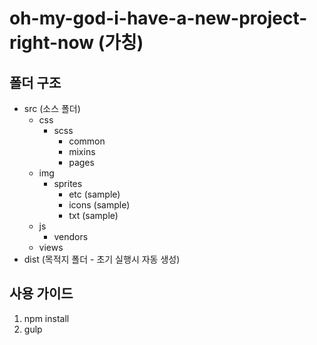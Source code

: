 # oh-my-god-i-have-a-new-project-right-now (가칭)

## 폴더 구조
* src (소스 폴더)
    * css
        * scss
            * common
            * mixins
            * pages
    * img
        * sprites
            * etc (sample)
            * icons (sample)
            * txt (sample)
    * js
        * vendors
    * views
* dist (목적지 폴더 - 초기 실행시 자동 생성)

## 사용 가이드
1. npm install
2. gulp
